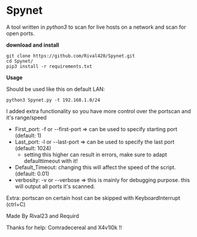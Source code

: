 # Spynet
A tool written in *python3* to scan for live hosts on a network and scan for open ports.

**download and install**
```
git clone https://github.com/Rival420/Spynet.git
cd Spynet/
pip3 install -r requirements.txt
```

**Usage**

Should be used like this on default LAN:

`python3 Spynet.py -t 192.168.1.0/24`

I added extra functionality so you have more control over the portscan and it's range/speed

* First_port: -f or --first-port => can be used to specify starting port (default: 1)
* Last_port: -l or --last-port => can be used to specify the last port (default: 1024)
  * setting this higher can result in errors, make sure to adapt defaulttimeout with it!
* Default_Timeout: changing this will affect the speed of the script. (default: 0.01)
* verbosity: -v or --verbose => this is mainly for debugging purpose. this will output all ports it's scanned.

Extra: portscan on certain host can be skipped with KeyboardInterrupt (ctrl+C)


Made By Rival23 and Requird

Thanks for help: Comradecereal and X4v1l0k !!
